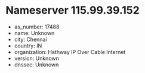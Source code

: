 # Nameserver 115.99.39.152

* as_number: 17488
* name: Unknown
* city: Chennai
* country: IN
* organization: Hathway IP Over Cable Internet
* version: Unknown
* dnssec: Unknown
